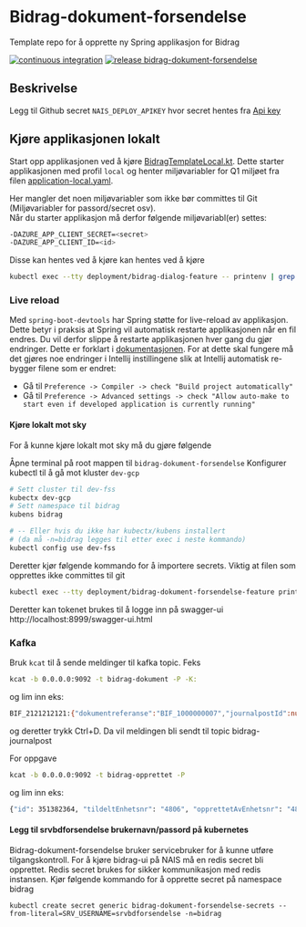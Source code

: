 # Bidrag-dokument-forsendelse
Template repo for å opprette ny Spring applikasjon for Bidrag

[![continuous integration](https://github.com/navikt/bidrag-dokument-forsendelse/actions/workflows/ci.yaml/badge.svg)](https://github.com/navikt/bidrag-dialog/actions/workflows/ci.yaml)
[![release bidrag-dokument-forsendelse](https://github.com/navikt/bidrag-dokument-forsendelse/actions/workflows/release.yaml/badge.svg)](https://github.com/navikt/bidrag-dialog/actions/workflows/release.yaml)

## Beskrivelse

Legg til Github secret `NAIS_DEPLOY_APIKEY` hvor secret hentes fra [Api key](https://deploy.nais.io/apikeys)

## Kjøre applikasjonen lokalt

Start opp applikasjonen ved å kjøre [BidragTemplateLocal.kt](src/test/kotlin/no/nav/bidrag/template/BidragTemplateLocal.kt).
Dette starter applikasjonen med profil `local` og henter miljøvariabler for Q1 miljøet fra filen [application-local.yaml](src/test/resources/application-local.yaml).

Her mangler det noen miljøvariabler som ikke bør committes til Git (Miljøvariabler for passord/secret osv).<br/>
Når du starter applikasjon må derfor følgende miljøvariabl(er) settes:
```bash
-DAZURE_APP_CLIENT_SECRET=<secret>
-DAZURE_APP_CLIENT_ID=<id>
```
Disse kan hentes ved å kjøre kan hentes ved å kjøre 
```bash
kubectl exec --tty deployment/bidrag-dialog-feature -- printenv | grep -e AZURE_APP_CLIENT_ID -e AZURE_APP_CLIENT_SECRET
```

### Live reload
Med `spring-boot-devtools` har Spring støtte for live-reload av applikasjon. Dette betyr i praksis at Spring vil automatisk restarte applikasjonen når en fil endres. Du vil derfor slippe å restarte applikasjonen hver gang du gjør endringer. Dette er forklart i [dokumentasjonen](https://docs.spring.io/spring-boot/docs/1.5.16.RELEASE/reference/html/using-boot-devtools.html#using-boot-devtools-restart).
For at dette skal fungere må det gjøres noe endringer i Intellij instillingene slik at Intellij automatisk re-bygger filene som er endret:

* Gå til `Preference -> Compiler -> check "Build project automatically"`
* Gå til `Preference -> Advanced settings -> check "Allow auto-make to start even if developed application is currently running"`

#### Kjøre lokalt mot sky
For å kunne kjøre lokalt mot sky må du gjøre følgende

Åpne terminal på root mappen til `bidrag-dokument-forsendelse`
Konfigurer kubectl til å gå mot kluster `dev-gcp`
```bash
# Sett cluster til dev-fss
kubectx dev-gcp
# Sett namespace til bidrag
kubens bidrag 

# -- Eller hvis du ikke har kubectx/kubens installert 
# (da må -n=bidrag legges til etter exec i neste kommando)
kubectl config use dev-fss
```
Deretter kjør følgende kommando for å importere secrets. Viktig at filen som opprettes ikke committes til git

```bash
kubectl exec --tty deployment/bidrag-dokument-forsendelse-feature printenv | grep -E 'AZURE_|_URL|SCOPE' > src/test/resources/application-lokal-nais-secrets.properties
```

Deretter kan tokenet brukes til å logge inn på swagger-ui http://localhost:8999/swagger-ui.html


### Kafka

Bruk `kcat` til å sende meldinger til kafka topic. Feks

````bash
kcat -b 0.0.0.0:9092 -t bidrag-dokument -P -K:
````
og lim inn eks:
```bash
BIF_2121212121:{"dokumentreferanse":"BIF_1000000007","journalpostId":null,"forsendelseId":null,"sporingId":"1853dd066d1-brevkvittering_3884646513","arkivSystem":"MIDLERTIDLIG_BREVLAGER","status":"UNDER_PRODUKSJON","hendelseType":"ENDRING"}
```
og deretter trykk Ctrl+D. Da vil meldingen bli sendt til topic bidrag-journalpost

For oppgave
````bash
kcat -b 0.0.0.0:9092 -t bidrag-opprettet -P
````
og lim inn eks:
```bash
{"id": 351382364, "tildeltEnhetsnr": "4806", "opprettetAvEnhetsnr": "4806",  "journalpostId": "573782796", "aktoerId": "2578652659686", "beskrivelse": "Test kopier dokumenter til Bidrag", "tema": "BID", "oppgavetype": "VUR", "versjon": 1, "opprettetAv": "srvbisys", "prioritet": "HOY", "status": "OPPRETTET"}
```


#### Legg til srvbdforsendelse brukernavn/passord på kubernetes
Bidrag-dokument-forsendelse bruker servicebruker for å kunne utføre tilgangskontroll. For å kjøre bidrag-ui på NAIS må en redis secret bli opprettet. Redis secret brukes for sikker kommunikasjon med redis instansen.
Kjør følgende kommando for å opprette secret på namespace bidrag

``
kubectl create secret generic bidrag-dokument-forsendelse-secrets --from-literal=SRV_USERNAME=srvbdforsendelse -n=bidrag
``